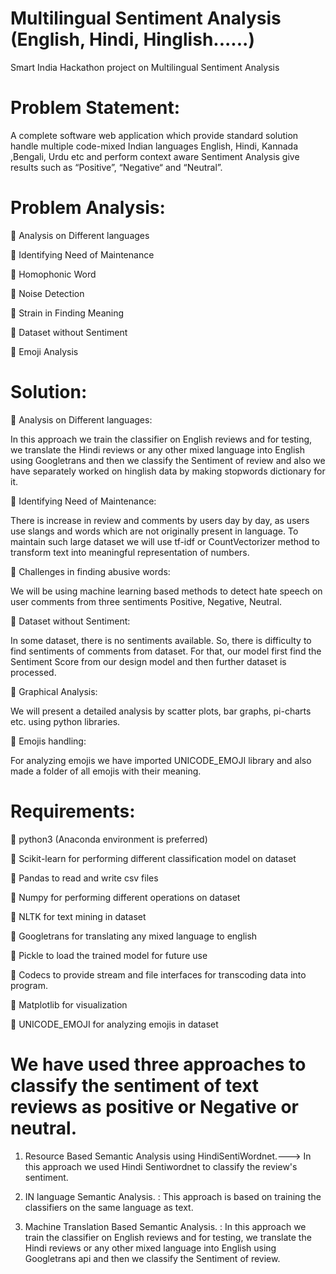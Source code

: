 # Multilingual Sentiment Analysis (English, Hindi, Hinglish......)
Smart India Hackathon project on Multilingual Sentiment Analysis

# Problem Statement:

A complete software web application which provide standard solution handle multiple code-mixed Indian languages English, Hindi, Kannada ,Bengali, Urdu etc and perform context aware Sentiment Analysis give results such as “Positive”, “Negative“ and “Neutral”.


 # Problem Analysis:


	Analysis on Different languages

	Identifying Need of Maintenance

	Homophonic Word

	Noise Detection

	Strain in Finding Meaning   

	Dataset without Sentiment

	Emoji Analysis




# Solution:


	Analysis on Different languages:

In this approach we train the classifier on English reviews and for testing, we translate the Hindi reviews or any other mixed language into English using Googletrans  and then we classify the Sentiment of review and also we have separately worked on hinglish data by  making stopwords dictionary for it.


	Identifying Need of Maintenance: 

There is increase in review and comments by users day by day, as users use slangs and words which are not originally present in language. To maintain such large dataset we will use tf-idf or CountVectorizer method to transform text into meaningful representation of numbers.


	Challenges in finding abusive words: 

We will be using machine learning based methods to detect hate speech on user comments from three sentiments Positive, Negative, Neutral.


	Dataset without Sentiment: 

In some dataset, there is no sentiments available. So, there is difficulty to find sentiments of comments from dataset. For that, our model first find the Sentiment Score from our design model and then further dataset is processed.


	Graphical Analysis:

We will present a detailed analysis by scatter plots, bar graphs, pi-charts etc. using python libraries.


	Emojis handling: 

For analyzing emojis we have imported UNICODE_EMOJI library and also made a folder of all emojis with their meaning.


# Requirements:

	python3 (Anaconda environment is preferred)

	Scikit-learn for performing different classification model on dataset

	Pandas to read and write csv files 


	Numpy for performing different operations on dataset


	NLTK for text mining in dataset


	Googletrans for translating any mixed language to english


	Pickle to load the trained model for future use


	Codecs to provide stream and file interfaces for transcoding data into program.


	Matplotlib for visualization


	UNICODE_EMOJI for analyzing emojis in dataset


 # We have used three approaches to classify the sentiment of text reviews as positive or Negative or neutral.


1.	Resource Based Semantic Analysis using HindiSentiWordnet.---> In this approach we used Hindi Sentiwordnet to classify the review's sentiment.

2.	IN language Semantic Analysis. : This approach is based on training the classifiers on the same language as text.

3.	Machine Translation Based Semantic Analysis. : In this approach we train the classifier on English reviews and for testing, we translate the Hindi reviews or any other mixed language into English using Googletrans api and then we classify the Sentiment of review.



